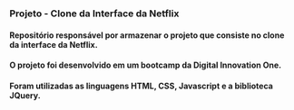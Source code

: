 ### Projeto - Clone da Interface da Netflix

#### Repositório responsável por armazenar o projeto que consiste no clone da interface da Netflix.

#### O projeto foi desenvolvido em um bootcamp da Digital Innovation One.

#### Foram utilizadas as linguagens HTML, CSS, Javascript e a biblioteca JQuery.